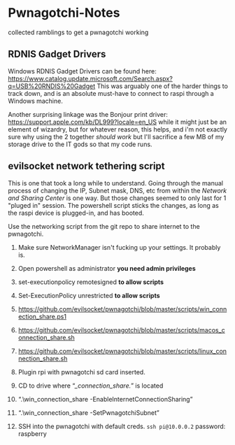 # Pwnagotchi-Notes
collected ramblings to get a pwnagotchi working
## RDNIS Gadget Drivers

Windows RDNIS Gadget Drivers can be found here: https://www.catalog.update.microsoft.com/Search.aspx?q=USB%20RNDIS%20Gadget This was arguably one of the harder things to track down, and is an absolute must-have to connect to raspi through a Windows machine. 

Another surprising linkage was the Bonjour print driver: https://support.apple.com/kb/DL999?locale=en_US while it might just be an element of wizardry, but for whatever reason, this helps,  and i'm not exactly sure why using the 2 together *should work* but I'll sacrifice a few MB of my storage drive to the IT gods so that my code runs.

## evilsocket network tethering script
This is one that took a long while to understand.  Going through the manual process of changing the IP, Subnet mask, DNS, etc from within the *Network and Sharing Center* is one way. But those changes seemed to only last for 1 "pluged in" session.  The powershell script sticks the changes, as long as the raspi device is plugged-in, and has booted.  

Use the networking script from the git repo to share internet to the pwnagotchi.

1.	Make sure NetworkManager isn't fucking up your settings. It probably is.

2.	Open powershell as administrator  **you need admin privileges**

3.	set-executionpolicy remotesigned **to allow scripts**

4.	Set-ExecutionPolicy unrestricted **to allow scripts**

5.	https://github.com/evilsocket/pwnagotchi/blob/master/scripts/win_connection_share.ps1

6.	https://github.com/evilsocket/pwnagotchi/blob/master/scripts/macos_connection_share.sh

7.	https://github.com/evilsocket/pwnagotchi/blob/master/scripts/linux_connection_share.sh

8.	Plugin rpi with pwnagotchi sd card inserted.

9.	CD to drive where “*_connection_share.*” is located

10.	“.\win_connection_share -EnableInternetConnectionSharing”

11.	“.\win_connection_share -SetPwnagotchiSubnet”

12.	SSH into the pwnagotchi with default creds. `ssh pi@10.0.0.2` password: raspberry

